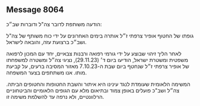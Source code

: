 ## Message 8064

הודעה משותפת לדובר צה"ל ודוברות שב״כ:

גופתו של החטוף אופיר צרפתי ז״ל אותרה בימים האחרונים על ידי כוח משותף של צה"ל ושב״כ ברצועת עזה, והובאה לישראל.

לאחר הליך זיהוי שבוצע על ידי גורמי רפואה ורבנות צבאיים, יחד עם המכון לרפואה משפטית ומשטרת ישראל, הודיעו ביום ד׳ (29.11.23), נציגי צה״ל ומשטרה למשפחתו של אופיר צרפתי ז״ל שנחטף ביום שבת ה-7.10.23 מאזור המסיבה ברעים, על קביעת מותו.
אנו משתתפים בצער המשפחה. 

המשימה הלאומית שעומדת לנגד עינינו היא איתור והשבת החטופות והחטופים הביתה. צה״ל ושב"כ פועלים באופן צמוד ובתיאום מלא עם הגופים הלאומיים והביטחוניים הרלוונטיים, ולא נרפה עד להשלמת משימה זו.

